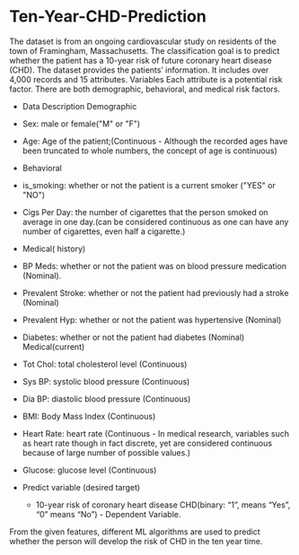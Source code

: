 # Ten-Year-CHD-Prediction
The dataset is from an ongoing cardiovascular study on residents of the town of Framingham, Massachusetts. The classification goal is to predict whether the patient has a 10-year risk of future coronary heart disease (CHD). The dataset provides the patients’ information. It includes over 4,000 records and 15 attributes. Variables Each attribute is a potential risk factor. There are both demographic, behavioral, and medical risk factors.

* Data Description Demographic
 * Sex: male or female("M" or "F")
 * Age: Age of the patient;(Continuous - Although the recorded ages have been truncated to whole numbers, the concept of age is continuous)
 
* Behavioral
 * is_smoking: whether or not the patient is a current smoker ("YES" or "NO")
 * Cigs Per Day: the number of cigarettes that the person smoked on average in one day.(can be considered continuous as one can have any number of cigarettes, even half a cigarette.)

* Medical( history)
 * BP Meds: whether or not the patient was on blood pressure medication (Nominal).
 * Prevalent Stroke: whether or not the patient had previously had a stroke (Nominal)
 * Prevalent Hyp: whether or not the patient was hypertensive (Nominal)
 * Diabetes: whether or not the patient had diabetes (Nominal) Medical(current)
 * Tot Chol: total cholesterol level (Continuous)
 * Sys BP: systolic blood pressure (Continuous)
 * Dia BP: diastolic blood pressure (Continuous)
 * BMI: Body Mass Index (Continuous)
 * Heart Rate: heart rate (Continuous - In medical research, variables such as heart rate though in fact discrete, yet are considered continuous because of large number of possible values.)
 * Glucose: glucose level (Continuous)

* Predict variable (desired target)
  * 10-year risk of coronary heart disease CHD(binary: “1”, means “Yes”, “0” means “No”) - Dependent Variable.

From the given features, different ML algorithms are used to predict whether the person will develop the risk of CHD in the ten year time. 
